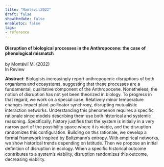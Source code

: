 ```yaml
---
title: "Montevil2022"
draft: false
showthedate: false
enabletoc: false
tags:
- reference
---
```


#### **Disruption of biological processes in the Anthropocene: the case of phenological mismatch**     
by Montévil M. (2022)         
In Review      

**Abstract**:  Biologists increasingly report anthropogenic disruptions of both organisms and ecosystems, suggesting that these processes are a fundamental, qualitative component of the Anthropocene. Nonetheless, the notion of disruption has not yet been theorized in biology. To progress in that regard, we work on a special case. Relatively minor temperature changes impact plant-pollinator synchrony, disrupting mutualistic interaction networks. Understanding this phenomenon requires a speciﬁc rationale since models describing them use both historical and systemic reasoning. Speciﬁcally, history justiﬁes that the system is initially in a very narrow part of the possibility space where it is viable, and the disruption randomizes this conﬁguration. Building on this rationale, we develop a formal framework inspired by Boltzmann’s entropy. With empirical networks, we show historical trends depending on latitude. Then we propose an initial deﬁnition of disruption in ecology. When a speciﬁc historical outcome contributes to a system’s viability, disruption randomizes this outcome, decreasing viability.


